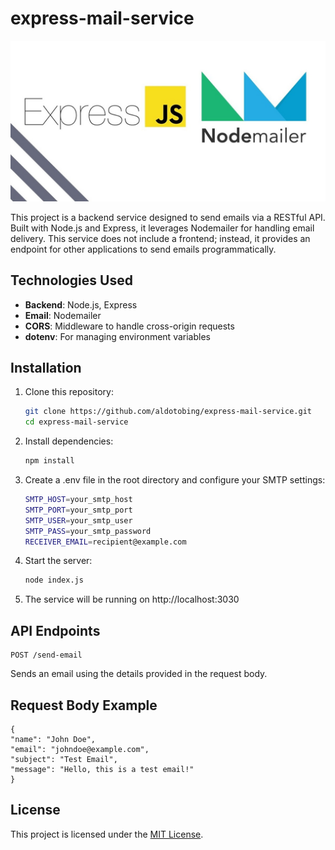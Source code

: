 # express-mail-service

![mail-smtp-service](/maxresdefault.jpg)

This project is a backend service designed to send emails via a RESTful API. Built with Node.js and Express, it leverages Nodemailer for handling email delivery. This service does not include a frontend; instead, it provides an endpoint for other applications to send emails programmatically.

## Technologies Used

- **Backend**: Node.js, Express
- **Email**: Nodemailer
- **CORS**: Middleware to handle cross-origin requests
- **dotenv**: For managing environment variables

## Installation

1. Clone this repository:

   ```bash
   git clone https://github.com/aldotobing/express-mail-service.git
   cd express-mail-service
   ```

2. Install dependencies:

   ```bash
   npm install
   ```

3. Create a .env file in the root directory and configure your SMTP settings:

   ```bash
   SMTP_HOST=your_smtp_host
   SMTP_PORT=your_smtp_port
   SMTP_USER=your_smtp_user
   SMTP_PASS=your_smtp_password
   RECEIVER_EMAIL=recipient@example.com
   ```

4. Start the server:

   ```bash
   node index.js
   ```

5. The service will be running on http://localhost:3030

## API Endpoints
```
POST /send-email
```
Sends an email using the details provided in the request body.

## Request Body Example
    {
    "name": "John Doe",
    "email": "johndoe@example.com",
    "subject": "Test Email",
    "message": "Hello, this is a test email!"
    }
    
## License

This project is licensed under the [MIT License](./LICENSE).
